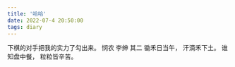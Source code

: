 ```yaml
---
title: '哈哈'
date: 2022-07-4 20:50:00
tags: diary
---
```

下棋的对手把我的实力了勾出来。
     悯农
   李绅 其二
锄禾日当午，
汗滴禾下土。
谁知盘中餐，
粒粒皆辛苦。
